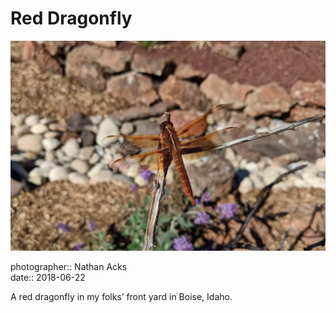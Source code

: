 # Red Dragonfly

![A large, red-orange dragonfly rests on a tree branch](assets/2018-06-22-red-dragonfly.webp)

photographer:: Nathan Acks  
date:: 2018-06-22

A red dragonfly in my folks’ front yard in Boise, Idaho.
